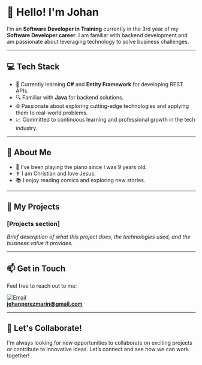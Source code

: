 # 👋 Hello! I'm Johan

I’m an **Software Developer in Training** currently in the 3rd year of my **Software Developer career**. I am familiar with backend development and am passionate about leveraging technology to solve business challenges.

---

## 💻 Tech Stack

- 🔭 Currently learning **C#** and **Entity Framework** for developing REST APIs.
- 🔍 Familiar with **Java** for backend solutions.
- 🌐 Passionate about exploring cutting-edge technologies and applying them to real-world problems.
- 📈 Committed to continuous learning and professional growth in the tech industry.

---

## 🚀 About Me

- 🎹 I've been playing the piano since I was 9 years old.
- ✝️ I am Christian and love Jesus.
- 📚 I enjoy reading comics and exploring new stories.

---

## 🌟 My Projects

### [Projects section]
*Brief description of what this project does, the technologies used, and the business value it provides.*


---

## 📫 Get in Touch

Feel free to reach out to me:

[![Email](https://img.shields.io/badge/-Email-D14836?logo=gmail&logoColor=white&style=flat)](mailto:johanperezmarin@gmail.com)  
**johanperezmarin@gmail.com**

---

## 💬 Let's Collaborate!

I'm always looking for new opportunities to collaborate on exciting projects or contribute to innovative ideas. Let’s connect and see how we can work together!



